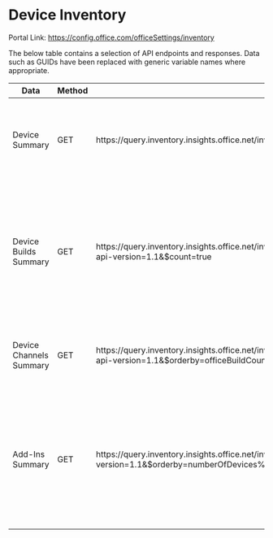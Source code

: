 # Device Inventory

Portal Link: https://config.office.com/officeSettings/inventory

The below table contains a selection of API endpoints and responses. Data such as GUIDs have been replaced with generic variable names where appropriate.

<table>
<thead>
  <tr>
    <th>Data</th>
    <th>Method</th>
    <th>URL</th>
    <th>Example Response</th>
  </tr>
</thead>
<tbody>
  <tr>
    <td>Device Summary</td>
    <td>GET</td>
    <td>https://query.inventory.insights.office.net/inventory/api/Devices/GetDeviceSummary?api-version=1.1</td>
    <td>
<pre lang="json">
{
  "totalDevices": 2,
  "officeArchitectureCounts": [
    {
      "officeArchitecture": "X64",
      "count": 2
    }
  ]
}
</pre>
    </td>
  </tr>
  <tr>
    <td>Device Builds Summary</td>
    <td>GET</td>
    <td>https://query.inventory.insights.office.net/inventory/api/DevicesWithMetadata/GetOfficeBuildDeviceSummaryWithMetadata?api-version=1.1&$count=true</td>
    <td>
<pre lang="json">
{
  "officeBuild": "16.0.16327.20324",
  "installationCount": 1,
  "buildSupportStatus": "Supported",
  "endOfSupportDate": "2023-08-08T00:00:00Z",
  "availabilityDate": "2023-06-13T07:56:08.82Z",
  "officeServicingChannel": "MonthlyEnterpriseChannel"
      },
      {
  "officeBuild": "16.0.16227.20318",
  "installationCount": 1,
  "buildSupportStatus": "Supported",
  "endOfSupportDate": "2023-07-11T00:00:00Z",
  "availabilityDate": "2023-05-09T14:13:34.48Z",
  "officeServicingChannel": "MonthlyEnterpriseChannel"
  }
</pre>
    </td>
  </tr>
  <tr>
    <td>Device Channels Summary</td>
    <td>GET</td>
    <td>https://query.inventory.insights.office.net/inventory/api/DevicesWithMetadata/GetOfficeBuildChannelSummaryWithMetadata?api-version=1.1&$orderby=officeBuildCount%20desc&$count=true</td>
    <td>
<pre lang="json">
{
  "officeServicingChannel": "MonthlyEnterpriseChannel",
  "officeBuildCount": 2,
  "supportedOfficeBuildCount": 2,
  "unsupportedOfficeBuildCount": 0,
  "unknownOfficeBuildCount": 0
}
</pre>
    </td>
  </tr>
  <tr>
    <td>Add-Ins Summary</td>
    <td>GET</td>
    <td>https://query.inventory.insights.office.net/inventory/api/OfficeAddins?api-version=1.1&$orderby=numberOfDevices%20desc&$top=200&$skip=0&$count=false</td>
    <td>
<pre lang="json">
{
  "tenantId": "%TenantID%",
  "name": "Microsoft Data Streamer for Excel",
  "publisher": "Microsoft Corporation",
  "version": "6.8.0.0",
  "numberOfVersions": 1,
  "numberOfDevices": 2
},
{
  "tenantId": "%TenantID%",
  "name": "Microsoft Exchange Add-in",
  "publisher": "",
  "version": null,
  "numberOfVersions": 1,
  "numberOfDevices": 2
}
</pre>
    </td>
  </tr>
</tbody>
</table>